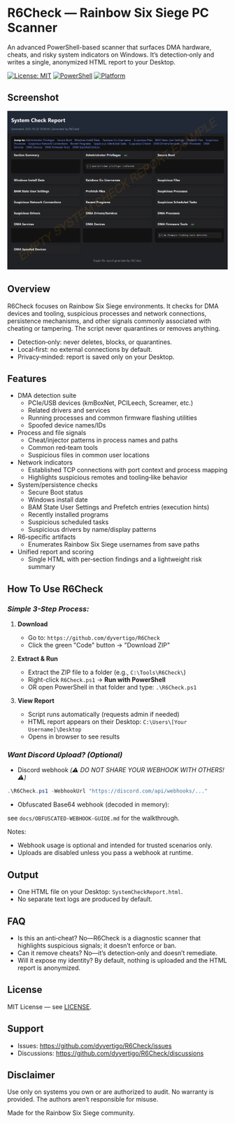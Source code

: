 # R6Check — Rainbow Six Siege PC Scanner

An advanced PowerShell-based scanner that surfaces DMA hardware, cheats, and risky system indicators on Windows. It’s detection‑only and writes a single, anonymized HTML report to your Desktop.

[![License: MIT](https://img.shields.io/badge/License-MIT-yellow.svg)](LICENSE)
[![PowerShell](https://img.shields.io/badge/PowerShell-5.1%2B-blue.svg)](https://learn.microsoft.com/powershell/)
[![Platform](https://img.shields.io/badge/Platform-Windows%2010%2F11-lightgrey.svg)](https://www.microsoft.com/windows)

## Screenshot
![Single-File Report](img/Single-File-Report.png)

## Overview

R6Check focuses on Rainbow Six Siege environments. It checks for DMA devices and tooling, suspicious processes and network connections, persistence mechanisms, and other signals commonly associated with cheating or tampering. The script never quarantines or removes anything.

- Detection‑only: never deletes, blocks, or quarantines.
- Local‑first: no external connections by default.
- Privacy‑minded: report is saved only on your Desktop.


## Features

- DMA detection suite
  - PCIe/USB devices (kmBoxNet, PCILeech, Screamer, etc.)
  - Related drivers and services
  - Running processes and common firmware flashing utilities
  - Spoofed device names/IDs
- Process and file signals
  - Cheat/injector patterns in process names and paths
  - Common red‑team tools
  - Suspicious files in common user locations
- Network indicators
  - Established TCP connections with port context and process mapping
  - Highlights suspicious remotes and tooling‑like behavior
- System/persistence checks
  - Secure Boot status
  - Windows install date
  - BAM State User Settings and Prefetch entries (execution hints)
  - Recently installed programs
  - Suspicious scheduled tasks
  - Suspicious drivers by name/display patterns
- R6‑specific artifacts
  - Enumerates Rainbow Six Siege usernames from save paths
- Unified report and scoring
  - Single HTML with per‑section findings and a lightweight risk summary

## How To Use R6Check 

### *Simple 3-Step Process:*

1. **Download**
   - Go to: `https://github.com/dyvertigo/R6Check`
   - Click the green "Code" button → "Download ZIP"


2. **Extract & Run**
   - Extract the ZIP file to a folder (e.g., `C:\Tools\R6Check\`)
   - Right-click `R6Check.ps1` → **Run with PowerShell**
   - OR open PowerShell in that folder and type: `.\R6Check.ps1`

3. **View Report**
   - Script runs automatically (requests admin if needed)
   - HTML report appears on their Desktop: `C:\Users\[Your Username]\Desktop`
   - Opens in browser to see results



### *Want Discord Upload? (Optional)*

-  Discord webhook *(⚠️ DO NOT SHARE YOUR WEBHOOK WITH OTHERS! ⚠️)*

```powershell
.\R6Check.ps1 -WebhookUrl "https://discord.com/api/webhooks/..."
```

- Obfuscated Base64 webhook (decoded in memory): 

see `docs/OBFUSCATED-WEBHOOK-GUIDE.md` for the walkthrough.


Notes:
- Webhook usage is optional and intended for trusted scenarios only.
- Uploads are disabled unless you pass a webhook at runtime.

## Output

- One HTML file on your Desktop: `SystemCheckReport.html`.
- No separate text logs are produced by default.

## FAQ

- Is this an anti‑cheat? No—R6Check is a diagnostic scanner that highlights suspicious signals; it doesn’t enforce or ban.
- Can it remove cheats? No—it’s detection‑only and doesn’t remediate.
- Will it expose my identity? By default, nothing is uploaded and the HTML report is anonymized.

## License

MIT License — see [LICENSE](LICENSE).


## Support

- Issues: https://github.com/dyvertigo/R6Check/issues
- Discussions: https://github.com/dyvertigo/R6Check/discussions

## Disclaimer

Use only on systems you own or are authorized to audit. No warranty is provided. The authors aren’t responsible for misuse.

Made for the Rainbow Six Siege community.